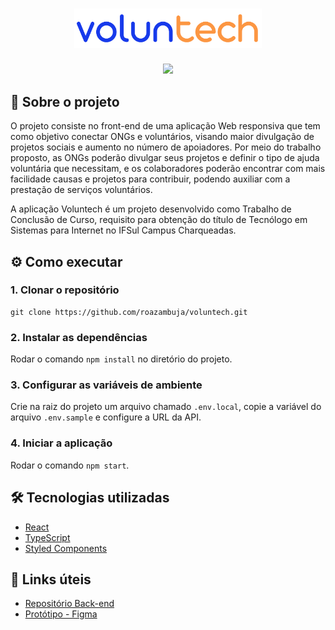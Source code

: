 <h1 align="center"><img width="300" src="src/assets/logo.svg"></h1>
<p align="center" >
  <img src="http://img.shields.io/static/v1?label=STATUS&message=EM%20DESENVOLVIMENTO&color=GREEN&style=for-the-badge"/>
</p>
 
## :handshake: Sobre o projeto
O projeto consiste no front-end de uma aplicação Web responsiva que tem como objetivo conectar ONGs e voluntários, visando maior divulgação de projetos sociais e aumento no número de apoiadores. Por meio do trabalho proposto, as ONGs poderão divulgar seus projetos e definir o tipo de ajuda voluntária que necessitam, e os colaboradores poderão encontrar com mais facilidade causas e projetos para contribuir, podendo auxiliar com a prestação de serviços voluntários.

A aplicação Voluntech é um projeto desenvolvido como Trabalho de Conclusão de Curso, requisito para obtenção do título de Tecnólogo em Sistemas para Internet no IFSul Campus Charqueadas.

## :gear: Como executar

### 1. Clonar o repositório

```
git clone https://github.com/roazambuja/voluntech.git
```

### 2. Instalar as dependências

Rodar o comando `npm install` no diretório do projeto.

### 3. Configurar as variáveis de ambiente

Crie na raiz do projeto um arquivo chamado `.env.local`, copie a variável do arquivo `.env.sample` e configure a URL da API.

### 4. Iniciar a aplicação

Rodar o comando `npm start`.

## :hammer_and_wrench: Tecnologias utilizadas

- [React](https://react.dev/)
- [TypeScript](https://www.typescriptlang.org/)
- [Styled Components](https://styled-components.com/)

## :open_file_folder: Links úteis

- [Repositório Back-end](https://github.com/roazambuja/voluntech-api)
- [Protótipo - Figma](https://www.figma.com/design/bG23qGKsaBwFWxIeYNAZ9u/Voluntech?node-id=0-1)

